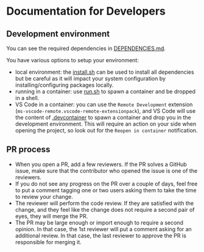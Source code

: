# Documentation for Developers

## Development environment

You can see the required dependencies in [DEPENDENCIES.md](../DEPENDENCIES.md).

You have various options to setup your environment:
* local environment: the [install.sh](../images/devenv/install.sh) can be used to
install all dependencies but be careful as it will impact your system configuration by
installing/configuring packages locally.
* running in a container: use [run.sh](../images/devenv/run.sh) to spawn a container
and be dropped in a shell.
* VS Code in a container: you can use the `Remote Development` extension
(`ms-vscode-remote.vscode-remote-extensionpack`), and VS Code will use the content of
[.devcontainer](.devcontainer) to spawn a container and drop you in the development
environment. This will require an action on your side when opening the project, so look
out for the `Reopen in container` notification.

## PR process

* When you open a PR, add a few reviewers. If the PR solves a GitHub issue, make sure
  that the contributor who opened the issue is one of the reviewers.
* If you do not see any progress on the PR over a couple of days, feel free to put a
  comment tagging one or two users asking them to take the time to review your change.
* The reviewer will perform the code review. If they are satisfied with the change, and
  they feel like the change does not require a second pair of eyes, they will merge the
  PR.
* The PR may be large enough or import enough to require a second opinion. In that case,
  the 1st reviewer will put a comment asking for an additional review. In that case, the
  last reviewer to approve the PR is responsible for merging it.
